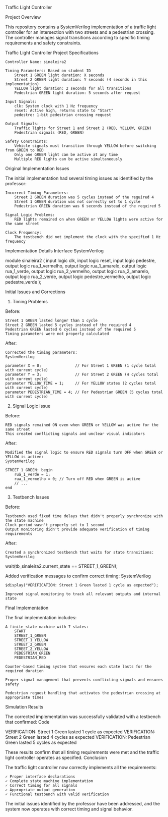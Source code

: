 Traffic Light Controller

Project Overview

This repository contains a SystemVerilog implementation of a traffic light controller for an intersection with two streets and a pedestrian crossing. The controller manages signal transitions according to specific timing requirements and safety constraints.

Traffic Light Controller
Project Specifications

    Controller Name: sinaleira2

    Timing Parameters: Based on student ID
        Street 1 GREEN light duration: X seconds
        Street 2 GREEN light duration: Y seconds (4 seconds in this implementation)
        YELLOW light duration: 2 seconds for all transitions
        Pedestrian GREEN light duration: 5 seconds after request

    Input Signals:
        clk: System clock with 1 Hz frequency
        reset: Active high, returns state to "Start"
        pedestre: 1-bit pedestrian crossing request

    Output Signals:
        Traffic lights for Street 1 and Street 2 (RED, YELLOW, GREEN)
        Pedestrian signals (RED, GREEN)

    Safety Constraints:
        Vehicle signals must transition through YELLOW before switching from GREEN to RED
        Only one GREEN light can be active at any time
        Multiple RED lights can be active simultaneously

Original Implementation Issues

The initial implementation had several timing issues as identified by the professor:

    Incorrect Timing Parameters:
        Street 2 GREEN duration was 5 cycles instead of the required 4
        Street 1 GREEN duration was not correctly set to 1 cycle
        Pedestrian GREEN duration was 6 seconds instead of the required 5

    Signal Logic Problems:
        RED lights remained on when GREEN or YELLOW lights were active for the same street

    Clock Frequency:
        The testbench did not implement the clock with the specified 1 Hz frequency

Implementation Details
Interface
SystemVerilog

module sinaleira2 (
    input logic clk,
    input logic reset,
    input logic pedestre,
    output logic rua_1_vermelho,
    output logic rua_1_amarelo,
    output logic rua_1_verde,
    output logic rua_2_vermelho,
    output logic rua_2_amarelo,
    output logic rua_2_verde,
    output logic pedestre_vermelho,
    output logic pedestre_verde
);

Initial Issues and Corrections
1. Timing Problems

Before:

    Street 1 GREEN lasted longer than 1 cycle
    Street 2 GREEN lasted 5 cycles instead of the required 4
    Pedestrian GREEN lasted 6 cycles instead of the required 5
    Timing parameters were not properly calculated

After:

    Corrected the timing parameters:
    SystemVerilog

    parameter X = 0;               // For Street 1 GREEN (1 cycle total with current cycle)
    parameter Y = 3;               // For Street 2 GREEN (4 cycles total with current cycle)
    parameter YELLOW_TIME = 1;     // For YELLOW states (2 cycles total with current cycle)
    parameter PEDESTRIAN_TIME = 4; // For Pedestrian GREEN (5 cycles total with current cycle)

2. Signal Logic Issue

Before:

    RED signals remained ON even when GREEN or YELLOW was active for the same street
    This created conflicting signals and unclear visual indicators

After:

    Modified the signal logic to ensure RED signals turn OFF when GREEN or YELLOW is active:
    SystemVerilog

    STREET_1_GREEN: begin
        rua_1_verde = 1;
        rua_1_vermelho = 0; // Turn off RED when GREEN is active
        // ...
    end

3. Testbench Issues

Before:

    Testbench used fixed time delays that didn't properly synchronize with the state machine
    Clock period wasn't properly set to 1 second
    Output monitoring didn't provide adequate verification of timing requirements

After:

    Created a synchronized testbench that waits for state transitions:
    SystemVerilog

wait(tb_sinaleira2.current_state == STREET_1_GREEN);

Added verification messages to confirm correct timing:
SystemVerilog

    $display("VERIFICATION: Street 1 Green lasted 1 cycle as expected");

    Improved signal monitoring to track all relevant outputs and internal state

Final Implementation

The final implementation includes:

    A finite state machine with 7 states:
        START
        STREET_1_GREEN
        STREET_1_YELLOW
        STREET_2_GREEN
        STREET_2_YELLOW
        PEDESTRIAN_GREEN
        PEDESTRIAN_RED

    Counter-based timing system that ensures each state lasts for the required duration

    Proper signal management that prevents conflicting signals and ensures safety

    Pedestrian request handling that activates the pedestrian crossing at appropriate times

Simulation Results

The corrected implementation was successfully validated with a testbench that confirmed:
Code

VERIFICATION: Street 1 Green lasted 1 cycle as expected
VERIFICATION: Street 2 Green lasted 4 cycles as expected
VERIFICATION: Pedestrian Green lasted 5 cycles as expected

These results confirm that all timing requirements were met and the traffic light controller operates as specified.
Conclusion

The traffic light controller now correctly implements all the requirements:

    ✓ Proper interface declarations
    ✓ Complete state machine implementation
    ✓ Correct timing for all signals
    ✓ Appropriate output generation
    ✓ Functional testbench with valid verification

The initial issues identified by the professor have been addressed, and the system now operates with correct timing and signal behavior.
